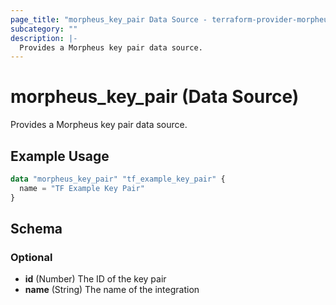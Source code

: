 ```yaml
---
page_title: "morpheus_key_pair Data Source - terraform-provider-morpheus"
subcategory: ""
description: |-
  Provides a Morpheus key pair data source.
---
```


# morpheus_key_pair (Data Source)

Provides a Morpheus key pair data source.

## Example Usage

```terraform
data "morpheus_key_pair" "tf_example_key_pair" {
  name = "TF Example Key Pair"
}
```

<!-- schema generated by tfplugindocs -->
## Schema

### Optional

- **id** (Number) The ID of the key pair
- **name** (String) The name of the integration